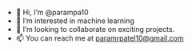 - 👋 Hi, I’m @parampa10
- 👀 I’m interested in machine learning
- 💞️ I’m looking to collaborate on exciting projects.
- 📫 You can reach me at paramrpatel10@gmail.com

<!---
parampa10/parampa10 is a ✨ special ✨ repository because its `README.md` (this file) appears on your GitHub profile.
You can click the Preview link to take a look at your changes.
--->
